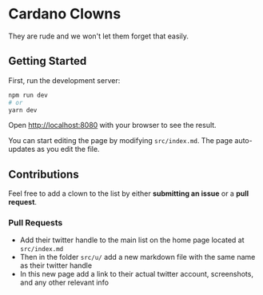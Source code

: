 # Cardano Clowns

They are rude and we won't let them forget that easily.

## Getting Started

First, run the development server:

```bash
npm run dev
# or
yarn dev
```

Open [http://localhost:8080](http://localhost:8080) with your browser to see the result.

You can start editing the page by modifying `src/index.md`. The page auto-updates as you edit the file.

## Contributions

Feel free to add a clown to the list by either **submitting an issue** or a **pull request**.

### Pull Requests

* Add their twitter handle to the main list on the home page located at `src/index.md`
* Then in the folder `src/u/` add a new markdown file with the same name as their twitter handle
* In this new page add a link to their actual twitter account, screenshots, and any other relevant info


